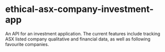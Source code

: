 # ethical-asx-company-investment-app
An API for an investment application. The current features include tracking ASX listed company qualitative and financial data, as well as following favourite companies.
